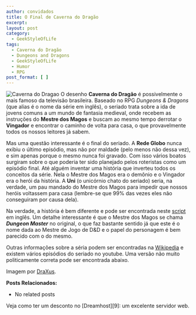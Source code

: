 ```yaml
---
author: convidados
title: O Final de Caverna do Dragão
excerpt:
layout: post
category:
  - GeekStyleOfLife
tags:
  - Caverna do Dragão
  - Dungeons and Dragons
  - GeekStyleOfLife
  - Humor
  - RPG
post_format: [ ]
---
```

![Caverna do Dragao][1] O desenho **Caverna do Dragão** é possivelmente o mais famoso da televisão brasileira. Baseado no RPG *Dungeons & Dragons* (que alias é o nome da série em inglês), o seriado trata sobre a ida de jovens comuns a um mundo de fantasia medieval, onde recebem as instruções do **Mestre dos Magos** e buscam ao mesmo tempo derrotar o **Vingador** e encontrar o caminho de volta para casa, o que provavelmente todos os nossos leitores já sabem. 

Mas uma questão interessante é o final do seriado. A **Rede Globo** nunca exibiu o último episódio, mas não por maldade (pelo menos não dessa vez), e sim apenas porque o mesmo nunca foi gravado. Com isso vários boatos surgiram sobre o que poderia ter sido planejado pelos roteristas como um episódio final. Até alguém inventar uma história que inverteu todos os conceitos da série. Nela o Mestre dos Magos era o demônio e o Vingador era o herói da história. A **Uni** (o unicórnio chato do seriado) seria, na verdade, um pau mandado do Mestre dos Magos para impedir que nossos heróis voltassem para casa (lembre-se que 99% das vezes eles não conseguiram por causa dela). 

Na verdade, a história é bem diferente e pode ser encontrada neste [script][2] em inglês. Um detalhe interessante é que o Mestre dos Magos se chama ***Dungeon Master*** no original, o que faz bastante sentido já que este é o nome dada ao Mestre de Jogo de D&D e o papel do personagem é bem parecido com o do mesmo. 

Outras informações sobre a séria podem ser encontradas na [Wikipedia][3] e existem vários episódios do seriado no youtube. Uma versão não muito politicamente correta pode ser encontrada abaixo. 



Imagem por [DraXus][4].

**Posts Relacionados:** 
*   No related posts










Veja como ter um desconto no [Dreamhost][9]: um excelente servidor web.

 [1]: http://vidageek.net/wp-content/uploads/2008/09/caverna-do-dragao.jpg
 [2]: http://www.twiztv.com/scripts/dungeonsanddragons.htm "script"
 [3]: http://en.wikipedia.org/wiki/Dungeons_&_Dragons_(TV_series) "Wikipedia"
 [4]: http://flickr.com/photos/draxus/2302162931/ "DraXus"





